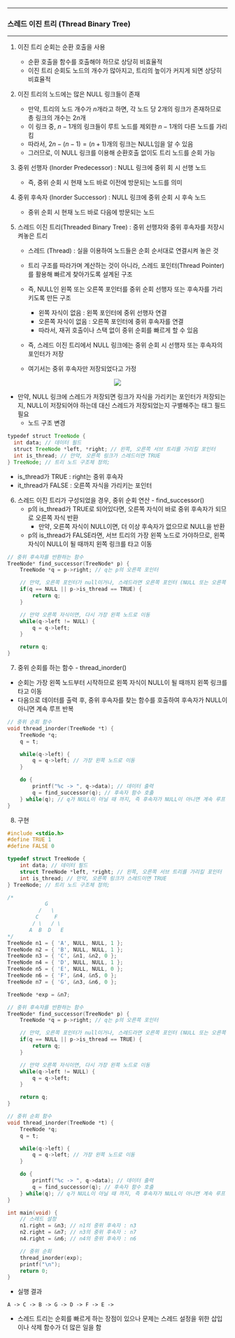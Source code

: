 -----
### 스레드 이진 트리 (Thread Binary Tree)
-----
1. 이진 트리 순회는 순환 호출을 사용
   - 순환 호출을 함수를 호출해야 하므로 상당히 비효율적
   - 이진 트리 순회도 노드의 개수가 많아지고, 트리의 높이가 커지게 되면 상당히 비효율적

2. 이진 트리의 노드에는 많은 NULL 링크들이 존재
   - 만약, 트리의 노드 개수가 $n$개라고 하면, 각 노드 당 2개의 링크가 존재하므로 총 링크의 개수는 $2n$개
   - 이 링크 중, $n - 1$개의 링크들이 루트 노드를 제외한 $n - 1$개의 다른 노드를 가리킴
   - 따라서, $2n - (n - 1) = (n + 1)$개의 링크는 NULL임을 알 수 있음
   - 그러므로, 이 NULL 링크를 이용해 순환호출 없이도 트리 노드를 순회 가능

3. 중위 선행자 (Inorder Predecessor) : NULL 링크에 중위 회 시 선행 노드
   - 즉, 중위 순회 시 현재 노드 바로 이전에 방문되는 노드를 의미

4. 중위 후속자 (Inorder Successor) : NULL 링크에 중위 순회 시 후속 노드
   - 중위 순회 시 현재 노드 바로 다음에 방문되는 노드

5. 스레드 이진 트리(Threaded Binary Tree) : 중위 선행자와 중위 후속자를 저장시켜놓은 트리
   - 스레드 (Thread) : 실을 이용하여 노드들은 순회 순서대로 연결시켜 놓은 것
   - 트리 구조를 따라가며 계산하는 것이 아니라, 스레드 포인터(Thread Pointer)를 활용해 빠르게 찾아가도록 설계된 구조
   - 즉, NULL인 왼쪽 또는 오른쪽 포인터를 중위 순회 선행자 또는 후속자를 가리키도록 만든 구조
     + 왼쪽 자식이 없음 : 왼쪽 포인터에 중위 선행자 연결
     + 오른쪽 자식이 없음 : 오른쪽 포인터에 중위 후속자를 연결
     + 따라서, 재귀 호출이나 스택 없이 중위 순회를 빠르게 할 수 있음

   - 즉, 스레드 이진 트리에서 NULL 링크에는 중위 순회 시 선행자 또는 후속자의 포인터가 저장
   - 여기서는 중위 후속자만 저장되었다고 가정
<div align="center">
<img src="https://github.com/user-attachments/assets/a00d3a44-c455-49a4-99e0-829e9e892192">
</div>

   - 만약, NULL 링크에 스레드가 저장되면 링크가 자식을 가리키는 포인터가 저장되는지, NULL이 저장되어야 하는데 대신 스레드가 저장되었는지 구별해주는 태그 필드 필요
      + 노드 구조 변경
  ```java
typedef struct TreeNode {
    int data; // 데이터 필드
    struct TreeNode *left, *right; // 왼쪽, 오른쪽 서브 트리를 가리킬 포인터
    int is_thread; // 만약, 오른쪽 링크가 스레드이면 TRUE
} TreeNode; // 트리 노드 구조체 정의;
```

   - is_thread가 TRUE : right는 중위 후속자
   - it_thread가 FALSE : 오른쪽 자식을 가리키는 포인터

6. 스레드 이진 트리가 구성되었을 경우, 중위 순회 연산 - find_successor()
   - p의 is_thread가 TRUE로 되어있다면, 오른쪽 자식이 바로 중위 후속자가 되므로 오른쪽 자식 반환
     + 만약, 오른쪽 자식이 NULL이면, 더 이상 후속자가 없으므로 NULL을 반환
   - p의 is_thread가 FALSE라면, 서브 트리의 가장 왼쪽 노드로 가야하므로, 왼쪽 자식이 NULL이 될 때까지 왼쪽 링크를 타고 이동

```c
// 중위 후속자를 반환하는 함수
TreeNode* find_successor(TreeNode* p) {
    TreeNode *q = p->right; // q는 p의 오른쪽 포인터

    // 만약, 오른쪽 포인터가 null이거나, 스레드라면 오른쪽 포인터 (NULL 또는 오른쪽 자식) 반환
    if(q == NULL || p->is_thread == TRUE) { 
        return q;
    } 

    // 만약 오른쪽 자식이면, 다시 가장 왼쪽 노드로 이동
    while(q->left != NULL) {
        q = q->left;
    }

    return q;
}
```

7. 중위 순회를 하는 함수 - thread_inorder()
  - 순회는 가장 왼쪽 노드부터 시작하므로 왼쪽 자식이 NULL이 될 때까지 왼쪽 링크를 타고 이동
  - 다음으로 데이터를 출력 후, 중위 후속자를 찾는 함수를 호출하여 후속자가 NULL이 아니면 계속 루프 반복

```c
// 중위 순회 함수
void thread_inorder(TreeNode *t) {
    TreeNode *q;
    q = t;

    while(q->left) {
        q = q->left; // 가장 왼쪽 노드로 이동
    }

    do {    
        printf("%c -> ", q->data); // 데이터 출력
        q = find_successor(q); // 후속자 함수 호출
    } while(q); // q가 NULL이 아닐 때 까지, 즉 후속자가 NULL이 아니면 계속 루프 반복
}
```

8. 구현
```c
#include <stdio.h>
#define TRUE 1
#define FALSE 0

typedef struct TreeNode {
    int data; // 데이터 필드
    struct TreeNode *left, *right; // 왼쪽, 오른쪽 서브 트리를 가리킬 포인터
    int is_thread; // 만약, 오른쪽 링크가 스레드이면 TRUE
} TreeNode; // 트리 노드 구조체 정의;

/*
            G
          /   \
         C     F 
        / \   / \
       A  B  D   E
*/
TreeNode n1 = { 'A', NULL, NULL, 1 };
TreeNode n2 = { 'B', NULL, NULL, 1 };
TreeNode n3 = { 'C', &n1, &n2, 0 };
TreeNode n4 = { 'D', NULL, NULL, 1 };
TreeNode n5 = { 'E', NULL, NULL, 0 };
TreeNode n6 = { 'F', &n4, &n5, 0 };
TreeNode n7 = { 'G', &n3, &n6, 0 };

TreeNode *exp = &n7;

// 중위 후속자를 반환하는 함수
TreeNode* find_successor(TreeNode* p) {
    TreeNode *q = p->right; // q는 p의 오른쪽 포인터

    // 만약, 오른쪽 포인터가 null이거나, 스레드라면 오른쪽 포인터 (NULL 또는 오른쪽 자식) 반환
    if(q == NULL || p->is_thread == TRUE) { 
        return q;
    } 

    // 만약 오른쪽 자식이면, 다시 가장 왼쪽 노드로 이동
    while(q->left != NULL) {
        q = q->left;
    }

    return q;
}

// 중위 순회 함수
void thread_inorder(TreeNode *t) {
    TreeNode *q;
    q = t;

    while(q->left) {
        q = q->left; // 가장 왼쪽 노드로 이동
    }

    do {    
        printf("%c -> ", q->data); // 데이터 출력
        q = find_successor(q); // 후속자 함수 호출
    } while(q); // q가 NULL이 아닐 때 까지, 즉 후속자가 NULL이 아니면 계속 루프 반복
}

int main(void) {
    // 스레드 설정
    n1.right = &n3; // n1의 중위 후속자 : n3
    n2.right = &n7; // n3의 중위 후속자 : n7
    n4.right = &n6; // n4의 중위 후속자 : n6

    // 중위 순회
    thread_inorder(exp);
    printf("\n");
    return 0;
}
```
  - 실행 결과
```
A -> C -> B -> G -> D -> F -> E -> 
```
  - 스레드 트리는 순회를 빠르게 하는 장점이 있으나 문제는 스레드 설정을 위한 삽입이나 삭제 함수가 더 많은 일을 함
